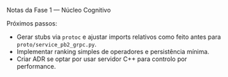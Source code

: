 Notas da Fase 1 — Núcleo Cognitivo

Próximos passos:
- Gerar stubs via `protoc` e ajustar imports relativos como feito antes para `proto/service_pb2_grpc.py`.
- Implementar ranking simples de operadores e persistência mínima.
- Criar ADR se optar por usar servidor C++ para controlo por performance.
